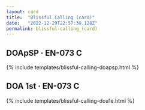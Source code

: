 ```yaml
---
layout: card
title:  "Blissful Calling (card)"
date:   "2022-12-29T22:57:30.128Z"
permalink: blissful-calling_(card)
---
```


## DOApSP &middot; EN-073 C

{% include templates/blissful-calling-doapsp.html %}


## DOA 1st &middot; EN-073 C

{% include templates/blissful-calling-doa1e.html %}
